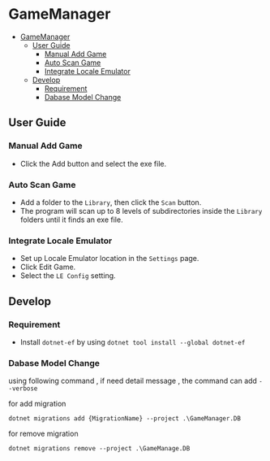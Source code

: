# GameManager

- [GameManager](#gamemanager)
  - [User Guide](#user-guide)
    - [Manual Add Game](#manual-add-game)
    - [Auto Scan Game](#auto-scan-game)
    - [Integrate Locale Emulator](#integrate-locale-emulator)
  - [Develop](#develop)
    - [Requirement](#requirement)
    - [Dabase Model Change](#dabase-model-change)

## User Guide

### Manual Add Game

- Click the Add button and select the exe file.

### Auto Scan Game

- Add a folder to the `Library`, then click the `Scan` button.
- The program will scan up to 8 levels of subdirectories inside the `Library` folders until it finds an exe file.

### Integrate Locale Emulator

- Set up Locale Emulator location in the `Settings` page.
- Click Edit Game.
- Select the `LE Config` setting.

## Develop

### Requirement

- Install `dotnet-ef` by using `dotnet tool install --global dotnet-ef`

### Dabase Model Change

using following command , if need detail message , the command can add `--verbose`

for add migration

```shell
dotnet migrations add {MigrationName} --project .\GameManager.DB
```

for remove migration

```shell
dotnet migrations remove --project .\GameManage.DB
```
